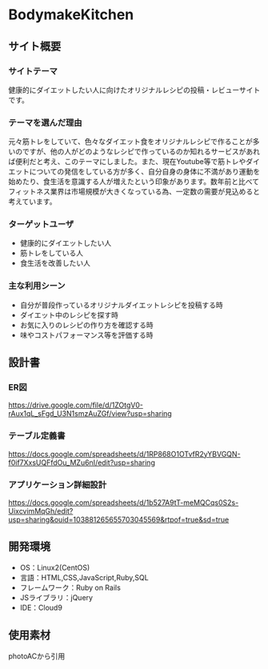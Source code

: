 # BodymakeKitchen

## サイト概要
### サイトテーマ
健康的にダイエットしたい人に向けたオリジナルレシピの投稿・レビューサイトです。

### テーマを選んだ理由
元々筋トレをしていて、色々なダイエット食をオリジナルレシピで作ることが多いのですが、他の人がどのようなレシピで作っているのか知れるサービスがあれば便利だと考え、このテーマにしました。また、現在Youtube等で筋トレやダイエットについての発信をしている方が多く、自分自身の身体に不満があり運動を始めたり、食生活を意識する人が増えたという印象があります。数年前と比べてフィットネス業界は市場規模が大きくなっている為、一定数の需要が見込めると考えています。

### ターゲットユーザ
- 健康的にダイエットしたい人
- 筋トレをしている人
- 食生活を改善したい人

### 主な利用シーン
- 自分が普段作っているオリジナルダイエットレシピを投稿する時
- ダイエット中のレシピを探す時
- お気に入りのレシピの作り方を確認する時
- 味やコストパフォーマンス等を評価する時

## 設計書
### ER図
https://drive.google.com/file/d/1ZOtgV0-rAux1qL_sFgd_U3N1smzAuZGf/view?usp=sharing

### テーブル定義書
https://docs.google.com/spreadsheets/d/1RP868O1OTvfR2yYBVGQN-f0if7XxsUQFfdOu_MZu6nI/edit?usp=sharing

### アプリケーション詳細設計
https://docs.google.com/spreadsheets/d/1b527A9tT-meMQCqs0S2s-UixcvimMqGh/edit?usp=sharing&ouid=103881265655703045569&rtpof=true&sd=true

## 開発環境
- OS：Linux2(CentOS)
- 言語：HTML,CSS,JavaScript,Ruby,SQL
- フレームワーク：Ruby on Rails
- JSライブラリ：jQuery
- IDE：Cloud9

## 使用素材
photoACから引用